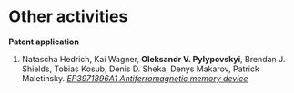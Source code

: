# Other activities 

**Patent application**

1. Natascha Hedrich, Kai Wagner, **Oleksandr V. Pylypovskyi**, Brendan J. Shields, Tobias Kosub, Denis D. Sheka, Denys Makarov, Patrick Maletinsky. [_EP3971896A1 Antiferromagnetic memory device_](https://worldwide.espacenet.com/patent/search/family/072560505/publication/EP3971896A1?q=EP20196741)

